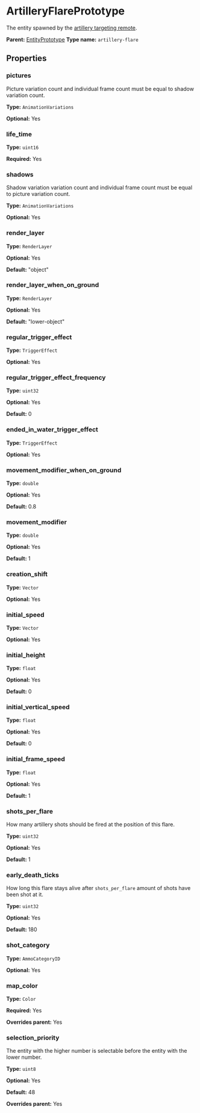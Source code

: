 # ArtilleryFlarePrototype

The entity spawned by the [artillery targeting remote](https://wiki.factorio.com/Artillery_targeting_remote).

**Parent:** [EntityPrototype](EntityPrototype.md)
**Type name:** `artillery-flare`

## Properties

### pictures

Picture variation count and individual frame count must be equal to shadow variation count.

**Type:** `AnimationVariations`

**Optional:** Yes

### life_time

**Type:** `uint16`

**Required:** Yes

### shadows

Shadow variation variation count and individual frame count must be equal to picture variation count.

**Type:** `AnimationVariations`

**Optional:** Yes

### render_layer

**Type:** `RenderLayer`

**Optional:** Yes

**Default:** "object"

### render_layer_when_on_ground

**Type:** `RenderLayer`

**Optional:** Yes

**Default:** "lower-object"

### regular_trigger_effect

**Type:** `TriggerEffect`

**Optional:** Yes

### regular_trigger_effect_frequency

**Type:** `uint32`

**Optional:** Yes

**Default:** 0

### ended_in_water_trigger_effect

**Type:** `TriggerEffect`

**Optional:** Yes

### movement_modifier_when_on_ground

**Type:** `double`

**Optional:** Yes

**Default:** 0.8

### movement_modifier

**Type:** `double`

**Optional:** Yes

**Default:** 1

### creation_shift

**Type:** `Vector`

**Optional:** Yes

### initial_speed

**Type:** `Vector`

**Optional:** Yes

### initial_height

**Type:** `float`

**Optional:** Yes

**Default:** 0

### initial_vertical_speed

**Type:** `float`

**Optional:** Yes

**Default:** 0

### initial_frame_speed

**Type:** `float`

**Optional:** Yes

**Default:** 1

### shots_per_flare

How many artillery shots should be fired at the position of this flare.

**Type:** `uint32`

**Optional:** Yes

**Default:** 1

### early_death_ticks

How long this flare stays alive after `shots_per_flare` amount of shots have been shot at it.

**Type:** `uint32`

**Optional:** Yes

**Default:** 180

### shot_category

**Type:** `AmmoCategoryID`

**Optional:** Yes

### map_color

**Type:** `Color`

**Required:** Yes

**Overrides parent:** Yes

### selection_priority

The entity with the higher number is selectable before the entity with the lower number.

**Type:** `uint8`

**Optional:** Yes

**Default:** 48

**Overrides parent:** Yes

